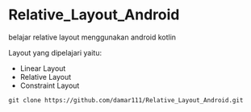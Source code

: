 # Relative_Layout_Android
belajar relative layout menggunakan android kotlin

Layout yang dipelajari yaitu:
* Linear Layout
* Relative Layout
* Constraint Layout

``
git clone https://github.com/damar111/Relative_Layout_Android.git
``
